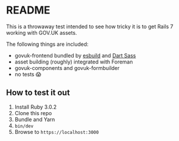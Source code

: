 # README

This is a throwaway test intended to see how tricky it is to get Rails 7 working with GOV.UK assets.

The following things are included:

* govuk-frontend bundled by [esbuild](evanw/esbuild) and [Dart Sass](https://sass-lang.com/dart-sass)
* asset building (roughly) integrated with Foreman
* govuk-components and govuk-formbuilder
* no tests 😱

## How to test it out

1. Install Ruby 3.0.2
2. Clone this repo
3. Bundle and Yarn
3. `bin/dev`
4. Browse to `https://localhost:3000`
